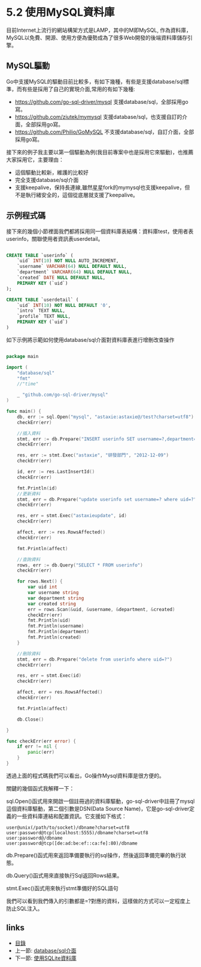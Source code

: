 # 5.2 使用MySQL資料庫
目前Internet上流行的網站構架方式是LAMP，其中的M即MySQL, 作為資料庫，MySQL以免費、開源、使用方便為優勢成為了很多Web開發的後端資料庫儲存引擎。

## MySQL驅動
Go中支援MySQL的驅動目前比較多，有如下幾種，有些是支援database/sql標準，而有些是採用了自己的實現介面,常用的有如下幾種:

- https://github.com/go-sql-driver/mysql  支援database/sql，全部採用go寫。
- https://github.com/ziutek/mymysql   支援database/sql，也支援自訂的介面，全部採用go寫。
- https://github.com/Philio/GoMySQL 不支援database/sql，自訂介面，全部採用go寫。

接下來的例子我主要以第一個驅動為例(我目前專案中也是採用它來驅動)，也推薦大家採用它，主要理由：

- 這個驅動比較新，維護的比較好
- 完全支援database/sql介面
- 支援keepalive，保持長連線,雖然[星星](http://www.mikespook.com)fork的mymysql也支援keepalive，但不是執行緒安全的，這個從底層就支援了keepalive。

## 示例程式碼
接下來的幾個小節裡面我們都將採用同一個資料庫表結構：資料庫test，使用者表userinfo，關聯使用者資訊表userdetail。
```sql

CREATE TABLE `userinfo` (
	`uid` INT(10) NOT NULL AUTO_INCREMENT,
	`username` VARCHAR(64) NULL DEFAULT NULL,
	`department` VARCHAR(64) NULL DEFAULT NULL,
	`created` DATE NULL DEFAULT NULL,
	PRIMARY KEY (`uid`)
);

CREATE TABLE `userdetail` (
	`uid` INT(10) NOT NULL DEFAULT '0',
	`intro` TEXT NULL,
	`profile` TEXT NULL,
	PRIMARY KEY (`uid`)
)
```
如下示例將示範如何使用database/sql介面對資料庫表進行增刪改查操作
```Go

package main

import (
	"database/sql"
	"fmt"
	//"time"

	_ "github.com/go-sql-driver/mysql"
)

func main() {
	db, err := sql.Open("mysql", "astaxie:astaxie@/test?charset=utf8")
	checkErr(err)

	//插入資料
	stmt, err := db.Prepare("INSERT userinfo SET username=?,department=?,created=?")
	checkErr(err)

	res, err := stmt.Exec("astaxie", "研發部門", "2012-12-09")
	checkErr(err)

	id, err := res.LastInsertId()
	checkErr(err)

	fmt.Println(id)
	//更新資料
	stmt, err = db.Prepare("update userinfo set username=? where uid=?")
	checkErr(err)

	res, err = stmt.Exec("astaxieupdate", id)
	checkErr(err)

	affect, err := res.RowsAffected()
	checkErr(err)

	fmt.Println(affect)

	//查詢資料
	rows, err := db.Query("SELECT * FROM userinfo")
	checkErr(err)

	for rows.Next() {
		var uid int
		var username string
		var department string
		var created string
		err = rows.Scan(&uid, &username, &department, &created)
		checkErr(err)
		fmt.Println(uid)
		fmt.Println(username)
		fmt.Println(department)
		fmt.Println(created)
	}

	//刪除資料
	stmt, err = db.Prepare("delete from userinfo where uid=?")
	checkErr(err)

	res, err = stmt.Exec(id)
	checkErr(err)

	affect, err = res.RowsAffected()
	checkErr(err)

	fmt.Println(affect)

	db.Close()

}

func checkErr(err error) {
	if err != nil {
		panic(err)
	}
}

```

透過上面的程式碼我們可以看出，Go操作Mysql資料庫是很方便的。

關鍵的幾個函式我解釋一下：

sql.Open()函式用來開啟一個註冊過的資料庫驅動，go-sql-driver中註冊了mysql這個資料庫驅動，第二個引數是DSN(Data Source Name)，它是go-sql-driver定義的一些資料庫連結和配置資訊。它支援如下格式：

	user@unix(/path/to/socket)/dbname?charset=utf8
	user:password@tcp(localhost:5555)/dbname?charset=utf8
	user:password@/dbname
	user:password@tcp([de:ad:be:ef::ca:fe]:80)/dbname

db.Prepare()函式用來返回準備要執行的sql操作，然後返回準備完畢的執行狀態。

db.Query()函式用來直接執行Sql返回Rows結果。

stmt.Exec()函式用來執行stmt準備好的SQL語句

我們可以看到我們傳入的引數都是=?對應的資料，這樣做的方式可以一定程度上防止SQL注入。



## links
   * [目錄](<preface.md>)
   * 上一節: [database/sql介面](<05.1.md>)
   * 下一節: [使用SQLite資料庫](<05.3.md>)
